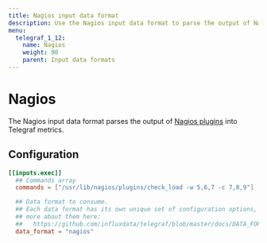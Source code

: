 ```yaml
---
title: Nagios input data format
description: Use the Nagios input data format to parse the output of Nagios plugins into Telegraf metrics.
menu:
  telegraf_1_12:
    name: Nagios
    weight: 90
    parent: Input data formats
---
```


# Nagios

The Nagios input data format parses the output of
[Nagios plugins](https://www.nagios.org/downloads/nagios-plugins/) into
Telegraf metrics.

## Configuration

```toml
[[inputs.exec]]
  ## Commands array
  commands = ["/usr/lib/nagios/plugins/check_load -w 5,6,7 -c 7,8,9"]

  ## Data format to consume.
  ## Each data format has its own unique set of configuration options, read
  ## more about them here:
  ##   https://github.com/influxdata/telegraf/blob/master/docs/DATA_FORMATS_INPUT.md
  data_format = "nagios"
```
